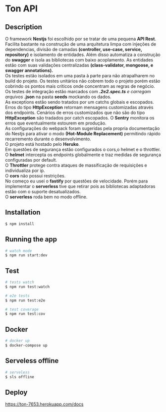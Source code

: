 # Ton API


## Description
O framework <strong>Nestjs</strong> foi escolhido por se tratar de uma pequena <strong>API Rest</strong>. Facilita bastante na construção de uma arquitetura limpa com injeções de dependencias, divisão de camadas <strong>(controller, use-case, service, repository)</strong> e isolamento de entidades. Além disso automatiza a construção do <strong>swagger</strong> e isola as bibliotecas com baixo acoplamento. As entidades estão com suas validações centralizadas <strong>(class-validator, mongoose, e swagger annotations).</strong> <br>
Os testes estão isolados em uma pasta à parte para não atrapalharem no build do projeto. Os testes unitários não cobrem todo o projeto porém estão cobrindo os pontos mais críticos onde concentram as regras de negócio. Os testes de integração estão marcados com <strong>*.2e2.spec.ts</strong> e carregam arquivos <strong>*.json</strong> na pasta <strong>seeds</strong> mockando os dados.<br>
As exceptions estão sendo tratados por um catchs globais e escopados. Erros do tipo <strong>HttpException</strong> retornam mensagens customizadas através dos endpoints.
Cenários de erros customizados que não são do tipo <strong>HttpException</strong> são tradados por catch escopados.
O <strong>Sentry</strong> monitora os erros que eventualmente estourem em produção.<br>
As configurações do webpack foram sugeridas pela propria documentação do Nestjs para ativar o modo <strong>(Hot-Module Replacement)</strong> permitindo rápido recarremento durante o desenvolvimento.<br>
O projeto está hostado pelo <strong>Heruko</strong>.<br>
Em questões de segurança estão configurados o cors,o helmet e o throttler. <br>
O <strong>helmet</strong> intercepta os endpoints globalmente e traz medidas de segurança configuradas por default. <br>
O <strong>Throttler</strong> protege contra ataques de massificação de requisições e individualiza por ip. <br>
O <strong>cors</strong> não possui restrições. <br>
No começo eu usei o <strong>fastify</strong> por questões de velocidade. Porém para implementar o <strong>serverless</strong> tive que retirar pois as bibliotecas adaptadoras estão com o suporte desatualizados. <br>
O <strong>serverless</strong> roda bem no modo offline.

## Installation

```bash
$ npm install
```

## Running the app

```bash
# watch mode
$ npm run start:dev
```

## Test

```bash
# tests watch
$ npm run test:watch

# e2e tests
$ npm run test:e2e

# test coverage
$ npm run test:cov
```

## Docker

```bash
# docker up
$ docker-compose up
```

## Serveless offline

```bash
# serveless
$ sls offline
```

## Deploy
https://ton-7653.herokuapp.com/docs
